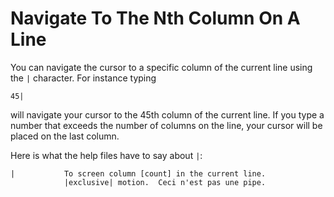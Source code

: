 # Navigate To The Nth Column On A Line

You can navigate the cursor to a specific column of the current line using
the `|` character. For instance typing

```
45|
```

will navigate your cursor to the 45th column of the current line. If you
type a number that exceeds the number of columns on the line, your cursor
will be placed on the last column.

Here is what the help files have to say about `|`:

```
|			To screen column [count] in the current line.
			|exclusive| motion.  Ceci n'est pas une pipe.
```
